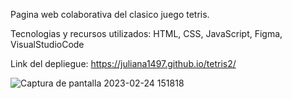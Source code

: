 Pagina web colaborativa del clasico juego tetris.

Tecnologias y recursos utilizados: HTML, CSS, JavaScript, Figma, VisualStudioCode

Link del depliegue: https://juliana1497.github.io/tetris2/


![Captura de pantalla 2023-02-24 151818](https://user-images.githubusercontent.com/112361979/221282691-59de779d-be13-4ca7-82c8-3210a0ee276f.png)


